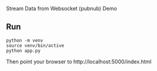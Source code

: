 Stream Data from Websocket (pubnub) Demo

## Run

```
python -m venv
source venv/bin/active
python app.py
```

Then point your browser to http://localhost:5000/index.html